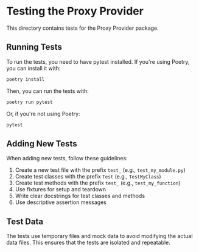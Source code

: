 # Testing the Proxy Provider

This directory contains tests for the Proxy Provider package.

## Running Tests

To run the tests, you need to have pytest installed. If you're using Poetry, you can install it with:

```bash
poetry install
```

Then, you can run the tests with:

```bash
poetry run pytest
```

Or, if you're not using Poetry:

```bash
pytest
```

## Adding New Tests

When adding new tests, follow these guidelines:

1. Create a new test file with the prefix `test_` (e.g., `test_my_module.py`)
2. Create test classes with the prefix `Test` (e.g., `TestMyClass`)
3. Create test methods with the prefix `test_` (e.g., `test_my_function`)
4. Use fixtures for setup and teardown
5. Write clear docstrings for test classes and methods
6. Use descriptive assertion messages

## Test Data

The tests use temporary files and mock data to avoid modifying the actual data files. This ensures that the tests are isolated and repeatable.